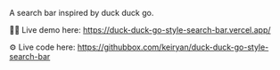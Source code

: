 A search bar inspired by duck duck go.

🧑‍💻 Live demo here: https://duck-duck-go-style-search-bar.vercel.app/

⚙️ Live code here: https://githubbox.com/keiryan/duck-duck-go-style-search-bar
